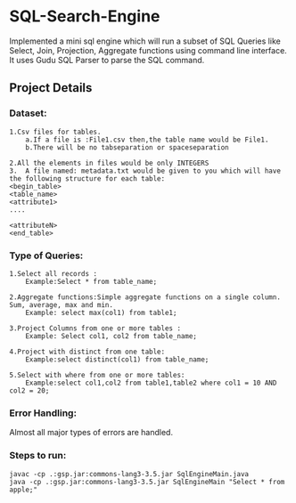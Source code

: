 # SQL-Search-Engine
Implemented a mini sql engine which will run a subset of SQL Queries like Select, Join, Projection, Aggregate functions using command line interface. It uses Gudu SQL Parser to parse the SQL command.

## Project Details

### Dataset​:
	
	1.Csv files for tables. 
		a.If a file is :File1.csv then,the table name would be File1.
		b.There will be no tab­separation or space­separation 
	
	2.All the elements in files would be ​only INTEGERS​
	3.  A file named: metadata.txt​ would be given to you which will have the following structure for each table: 
	<begin_table>
	<table_name> 
	<attribute1> 
	.... 
	 
	<attributeN> 
	<end_table>

### Type of Queries:

	1.Select all records​ : 
		Example:Select * from table_name;
	
	2.Aggregate functions:​Simple aggregate functions on a single column. Sum, average, max and min.
		Example: select max(col1) from table1;
		
	3.Project Columns​ from one or more tables :
		Example: Select col1, col2 from table_name; 
		
	4.Project with distinct from one table:
		Example:select distinct(col1) from table_name;
		
	5.Select with where from one or more tables:​ 
		Example:select col1,col2 from table1,table2 where col1 = 10 AND col2 = 20;

### Error Handling:
  Almost all major types of errors are handled.
  
### Steps to run:
```
javac -cp .:gsp.jar:commons-lang3-3.5.jar SqlEngineMain.java
java -cp .:gsp.jar:commons-lang3-3.5.jar SqlEngineMain "Select * from apple;"
```
